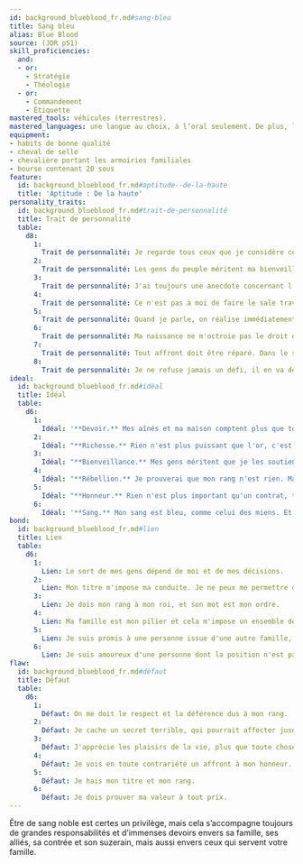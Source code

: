```yaml
---
id: background_blueblood_fr.md#sang-bleu
title: Sang bleu
alias: Blue Blood
source: (JDR p51)
skill_proficiencies:
  and:
  - or:
    - Stratégie
    - Théologie
  - or:
    - Commandement
    - Étiquette
mastered_tools: véhicules (terrestres).
mastered_languages: une langue au choix, à l’oral seulement. De plus, le personnage sait écrire sa langue natale.
equipment:
- habits de bonne qualité
- cheval de selle
- chevalière portant les armoiries familiales
- bourse contenant 20 sous
feature:
  id: background_blueblood_fr.md#aptitude--de-la-haute
  title: 'Aptitude : De la haute'
personality_traits:
  id: background_blueblood_fr.md#trait-de-personnalité
  title: Trait de personnalité
  table:
    d8:
      1:
        Trait de personnalité: Je regarde tous ceux que je considère comme étant de rang inférieur avec mépris, mais gagnez mon respect, et je vous verrai comme mon pair.
      2:
        Trait de personnalité: Les gens du peuple méritent ma bienveillance.
      3:
        Trait de personnalité: J'ai toujours une anecdote concernant l'un de mes ancêtres appropriée à la situation.
      4:
        Trait de personnalité: Ce n'est pas à moi de faire le sale travail. Il y a bien des gens pour ça.
      5:
        Trait de personnalité: Quand je parle, on réalise immédiatement que je suis d'un rang supérieur.
      6:
        Trait de personnalité: Ma naissance ne m'octroie pas le droit de traiter différemment ceux qui sont au-dessous de moi. Je leur dois le respect.
      7:
        Trait de personnalité: Tout affront doit être réparé. Dans le sang si nécessaire.
      8:
        Trait de personnalité: Je ne refuse jamais un défi, il en va de mon honneur.
ideal:
  id: background_blueblood_fr.md#idéal
  title: Idéal
  table:
    d6:
      1:
        Idéal: '**Devoir.** Mes aînés et ma maison comptent plus que tout, et je leur dois respect et obéissance.'
      2:
        Idéal: "**Richesse.** Rien n'est plus puissant que l'or, c'est lui qui maintient mon pouvoir et je ne reculerai devant rien pour l'amasser."
      3:
        Idéal: "**Bienveillance.** Mes gens méritent que je les soutienne et les protège. C'est le sens premier de mon rang."
      4:
        Idéal: "**Rébellion.** Je prouverai que mon rang n'est rien. Ma famille comprendra que seuls les actes comptent."
      5:
        Idéal: "**Honneur.** Rien n'est plus important qu'un contrat, tacite ou écrit. Je respecte mes engagements, il en va de mon honneur."
      6:
        Idéal: '**Sang.** Mon sang est bleu, comme celui des miens. Et le sang passe avant tout.'
bond:
  id: background_blueblood_fr.md#lien
  title: Lien
  table:
    d6:
      1:
        Lien: Le sort de mes gens dépend de moi et de mes décisions.
      2:
        Lien: Mon titre m'impose ma conduite. Je ne peux me permettre de le salir.
      3:
        Lien: Je dois mon rang à mon roi, et son mot est mon ordre.
      4:
        Lien: Ma famille est mon pilier et cela m'impose un ensemble de devoirs importants.
      5:
        Lien: Je suis promis à une personne issue d'une autre famille, et je ne peux salir son nom, ni la mettre en danger, par mes actes.
      6:
        Lien: Je suis amoureux d'une personne dont la position n'est pas conciliable avec mon rang ou mon nom.
flaw:
  id: background_blueblood_fr.md#défaut
  title: Défaut
  table:
    d6:
      1:
        Défaut: On me doit le respect et la déférence dus à mon rang.
      2:
        Défaut: Je cache un secret terrible, qui pourrait affecter jusqu'à mon titre et ma famille.
      3:
        Défaut: J'apprécie les plaisirs de la vie, plus que toute chose.
      4:
        Défaut: Je vois en toute contrariété un affront à mon honneur.
      5:
        Défaut: Je hais mon titre et mon rang.
      6:
        Défaut: Je dois prouver ma valeur à tout prix.
---
```


Être de sang noble est certes un privilège, mais cela s’accompagne toujours de grandes responsabilités et d’immenses devoirs envers sa famille, ses alliés, sa contrée et son suzerain, mais aussi envers ceux qui servent votre famille.

